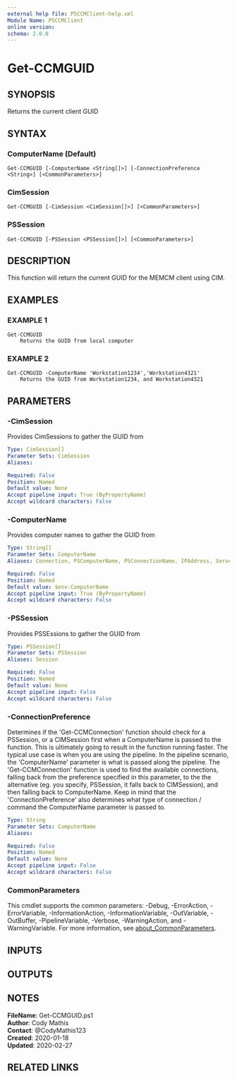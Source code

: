 ```yaml
---
external help file: PSCCMClient-help.xml
Module Name: PSCCMClient
online version:
schema: 2.0.0
---
```


# Get-CCMGUID

## SYNOPSIS
Returns the current client GUID

## SYNTAX

### ComputerName (Default)
```
Get-CCMGUID [-ComputerName <String[]>] [-ConnectionPreference <String>] [<CommonParameters>]
```

### CimSession
```
Get-CCMGUID [-CimSession <CimSession[]>] [<CommonParameters>]
```

### PSSession
```
Get-CCMGUID [-PSSession <PSSession[]>] [<CommonParameters>]
```

## DESCRIPTION
This function will return the current GUID for the MEMCM client using CIM.

## EXAMPLES

### EXAMPLE 1
```
Get-CCMGUID
    Returns the GUID from local computer
```

### EXAMPLE 2
```
Get-CCMGUID -ComputerName 'Workstation1234','Workstation4321'
    Returns the GUID from Workstation1234, and Workstation4321
```

## PARAMETERS

### -CimSession
Provides CimSessions to gather the GUID from

```yaml
Type: CimSession[]
Parameter Sets: CimSession
Aliases:

Required: False
Position: Named
Default value: None
Accept pipeline input: True (ByPropertyName)
Accept wildcard characters: False
```

### -ComputerName
Provides computer names to gather the GUID from

```yaml
Type: String[]
Parameter Sets: ComputerName
Aliases: Connection, PSComputerName, PSConnectionName, IPAddress, ServerName, HostName, DNSHostName

Required: False
Position: Named
Default value: $env:ComputerName
Accept pipeline input: True (ByPropertyName)
Accept wildcard characters: False
```

### -PSSession
Provides PSSEssions to gather the GUID from

```yaml
Type: PSSession[]
Parameter Sets: PSSession
Aliases: Session

Required: False
Position: Named
Default value: None
Accept pipeline input: False
Accept wildcard characters: False
```

### -ConnectionPreference
Determines if the 'Get-CCMConnection' function should check for a PSSession, or a CIMSession first when a ComputerName
is passed to the function.
This is ultimately going to result in the function running faster.
The typical use case is
when you are using the pipeline.
In the pipeline scenario, the 'ComputerName' parameter is what is passed along the
pipeline.
The 'Get-CCMConnection' function is used to find the available connections, falling back from the preference
specified in this parameter, to the the alternative (eg.
you specify, PSSession, it falls back to CIMSession), and then
falling back to ComputerName.
Keep in mind that the 'ConnectionPreference' also determines what type of connection / command
the ComputerName parameter is passed to.

```yaml
Type: String
Parameter Sets: ComputerName
Aliases:

Required: False
Position: Named
Default value: None
Accept pipeline input: False
Accept wildcard characters: False
```

### CommonParameters
This cmdlet supports the common parameters: -Debug, -ErrorAction, -ErrorVariable, -InformationAction, -InformationVariable, -OutVariable, -OutBuffer, -PipelineVariable, -Verbose, -WarningAction, and -WarningVariable. For more information, see [about_CommonParameters](http://go.microsoft.com/fwlink/?LinkID=113216).

## INPUTS

## OUTPUTS

## NOTES

**FileName**:    Get-CCMGUID.ps1  
**Author**:      Cody Mathis  
**Contact**:     @CodyMathis123  
**Created**:     2020-01-18  
**Updated**:     2020-02-27  

## RELATED LINKS

